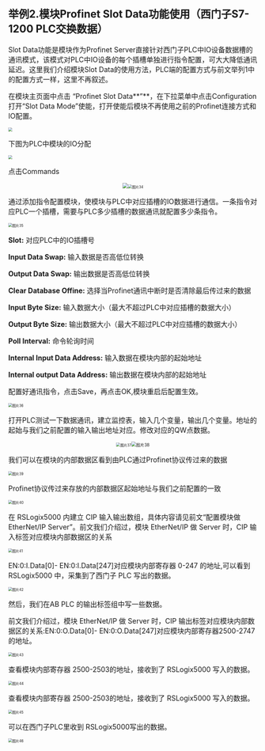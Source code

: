 ## 举例2.模块Profinet Slot Data功能使用（西门子S7-1200 PLC交换数据）

Slot Data功能是模块作为Profinet Server直接针对西门子PLC中IO设备数据槽的通讯模式，该模式对PLC中IO设备的每个插槽单独进行指令配置，可大大降低通讯延迟。这里我们介绍模块Slot Data的使用方法，PLC端的配置方式与前文举列1中的配置方式一样，这里不再叙述。

在模块主页面中点击 “Profinet Slot Data**”**，在下拉菜单中点击Configuration打开“Slot Data Mode”使能，打开使能后模块不再使用之前的Profinet连接方式和IO配置。

<img src="assets/图片31.png" style="zoom:50%;" />

下图为PLC中模块的IO分配

<img src="assets/图片32.png" style="zoom:50%;" />

点击Commands

<center><img src="assets/图片33.png" style="zoom:70%;" /><img src="assets/图片34.png" alt="图片34" style="zoom:50%;" /></center>

通过添加指令配置模块，使模块与PLC中对应插槽的IO数据进行通信。一条指令对应PLC一个插槽，需要与PLC多少插槽的数据通讯就配置多少条指令。

<img src="assets/图片35.png" alt="图片35" style="zoom:50%;" />

**Slot:** 对应PLC中的IO插槽号    

**Input Data Swap:** 输入数据是否高低位转换

**Output Data Swap:** 输出数据是否高低位转换

**Clear Database Offine:** 选择当Profinet通讯中断时是否清除最后传过来的数据

**Input Byte Size:** 输入数据大小（最大不超过PLC中对应插槽的数据大小）

**Output Byte Size:** 输出数据大小（最大不超过PLC中对应插槽的数据大小）

**Poll Interval:** 命令轮询时间

**Internal Input Data Address:** 输入数据在模块内部的起始地址

**Internal output Data Address:** 输出数据在模块内部的起始地址

 

配置好通讯指令，点击Save，再点击OK,模块重启后配置生效。

<img src="assets/图片36.png" alt="图片36" style="zoom:50%;" />

打开PLC测试一下数据通讯，建立监控表，输入几个变量，输出几个变量。地址的起始与我们之前配置的输入输出地址对应。修改对应的QW点数据。

<center><img src="assets/图片37.png" alt="图片37" style="zoom:50%;" /><img src="assets/图片38.png" alt="图片38" style="zoom:60%;" /></center>

我们可以在模块的内部数据区看到由PLC通过Profinet协议传过来的数据

<img src="assets/图片39.png" alt="图片39" style="zoom:50%;" />

Profinet协议传过来存放的内部数据区起始地址与我们之前配置的一致

<img src="assets/图片40.png" alt="图片40" style="zoom:50%;" />

在 RSLogix5000 内建立 CIP 输入输出数组，具体内容请见前文“配置模块做 EtherNet/IP Server”。前文我们介绍过，模块 EtherNet/IP 做 Server 时，CIP 输入标签对应模块内部数据区的关系 

<img src="assets/图片41.png" alt="图片41" style="zoom:50%;" />

EN:0:I.Data[0]- EN:0:I.Data[247]对应模块内部寄存器 0-247 的地址,可以看到 RSLogix5000 中，采集到了西门子 PLC 写出的数据。

<img src="assets/图片42.png" alt="图片42" style="zoom:50%;" />

然后，我们在AB PLC 的输出标签组中写一些数据。 

前文我们介绍过，模块 EtherNet/IP 做 Server 时，CIP 输出标签对应模块内部数据区的关系:EN:0:O.Data[0]- EN:0:O.Data[247]对应模块内部寄存器2500-2747 的地址。

<img src="assets/图片43.png" alt="图片43" style="zoom:50%;" />

查看模块内部寄存器 2500-2503的地址，接收到了 RSLogix5000 写入的数据。

<img src="assets/图片44.png" alt="图片44" style="zoom:50%;" />

查看模块内部寄存器 2500-2503的地址，接收到了 RSLogix5000 写入的数据。

<img src="assets/图片45.png" alt="图片45" style="zoom:50%;" />

可以在西门子PLC里收到 RSLogix5000写出的数据。

<img src="assets/图片46.png" alt="图片46" style="zoom:50%;" />
